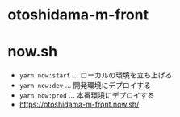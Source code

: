 # otoshidama-m-front

# now.sh

- `yarn now:start` ... ローカルの環境を立ち上げる
- `yarn now:dev` ... 開発環境にデプロイする
- `yarn now:prod` ... 本番環境にデプロイする
- https://otoshidama-m-front.now.sh/
